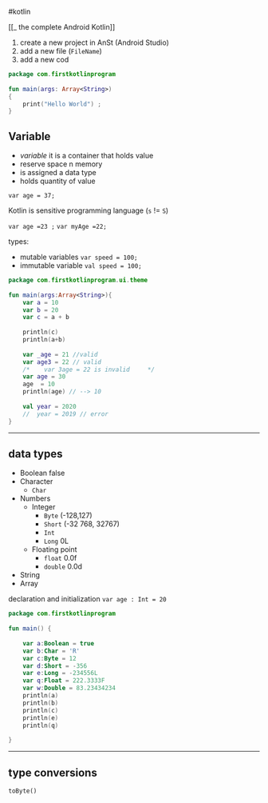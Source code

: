 #kotlin 

[[_ the complete Android Kotlin]]


1. create a new project in AnSt (Android Studio)
2. add a new file (`FileName`) 
3. add a new cod
```kotlin
package com.firstkotlinprogram  
  
fun main(args: Array<String>)  
{  
    print("Hello World") ;  
}
```


## Variable
- *variable* it is a container that holds value
- reserve space n memory
- is assigned a data type
- holds quantity of value

`var age = 37;`

Kotlin is sensitive programming language (`s` != `S`)

`var age =23 ;`
`var myAge =22;` 

types:
- mutable variables `var speed = 100;`
- immutable variable `val speed = 100;`

```kotlin
package com.firstkotlinprogram.ui.theme  
  
fun main(args:Array<String>){  
    var a = 10  
    var b = 20  
    var c = a + b  
  
    println(c)  
    println(a+b)  
  
    var _age = 21 //valid  
    var age3 = 22 // valid  
    /*    var 3age = 22 is invalid     */  
    var age = 30  
    age  = 10  
    println(age) // --> 10  
  
    val year = 2020  
    //  year = 2019 // error  
}
```


---
## data types
- Boolean  false
- Character
	- `Char`
- Numbers
	- Integer
		- `Byte` (-128,127)
		- `Short` (-32 768, 32767)
		- `Int`
		- `Long` 0L
	- Floating point
		- `float` 0.0f
		- `double` 0.0d
- String
- Array

declaration and initialization
`var age : Int = 20`


```kotlin
package com.firstkotlinprogram  
  
fun main() {  
  
    var a:Boolean = true  
    var b:Char = 'R'  
    var c:Byte = 12  
    var d:Short = -356  
    var e:Long = -234556L  
    var q:Float = 222.3333F  
    var w:Double = 83.23434234  
    println(a)  
    println(b)  
    println(c)  
    println(e)  
    println(q)  
  
}
```


---
## type conversions

`toByte()`







